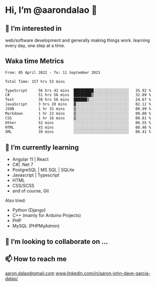# __Hi, I’m @aarondalao__ 👋 
## 👀 I’m interested in 
web/software development and generally making things work.
learning every day, one step at a time. 

## Waka time Metrics
<!--START_SECTION:waka-->

```txt
From: 05 April 2022 - To: 11 September 2023

Total Time: 157 hrs 53 mins

TypeScript     56 hrs 42 mins  █████████░░░░░░░░░░░░░░░░   35.92 %
C#             51 hrs 56 mins  ████████▒░░░░░░░░░░░░░░░░   32.89 %
Text           38 hrs 56 mins  ██████▒░░░░░░░░░░░░░░░░░░   24.67 %
JavaScript     3 hrs 20 mins   ▓░░░░░░░░░░░░░░░░░░░░░░░░   02.12 %
JSON           1 hr 33 mins    ▒░░░░░░░░░░░░░░░░░░░░░░░░   00.99 %
Markdown       1 hr 23 mins    ▒░░░░░░░░░░░░░░░░░░░░░░░░   00.88 %
CSS            1 hr 16 mins    ▒░░░░░░░░░░░░░░░░░░░░░░░░   00.81 %
Other          52 mins         ░░░░░░░░░░░░░░░░░░░░░░░░░   00.55 %
HTML           43 mins         ░░░░░░░░░░░░░░░░░░░░░░░░░   00.46 %
XML            39 mins         ░░░░░░░░░░░░░░░░░░░░░░░░░   00.41 %
```

<!--END_SECTION:waka-->

## 🌱 I’m currently learning 

- Angular 11 | React 
- C#| .Net 7
- PostgreSQL | MS SQL | SQLite
- Javascript | Typescript
- HTML 
- CSS/SCSS
- and of course, Git 


Also tried:
- Python (Django)
- C++ (mainly for Arduino Projects)
- PHP
- MySQL (PHPMyAdmin)


## 💞️ I’m looking to collaborate on ...

## 📫 How to reach me 
aaron.dalao@gmail.com
www.linkedin.com/in/aaron-john-dave-garcia-dalao/

<!---
aarondalao/aarondalao is a ✨ special ✨ repository because its `README.md` (this file) appears on your GitHub profile.
You can click the Preview link to take a look at your changes.
--->
